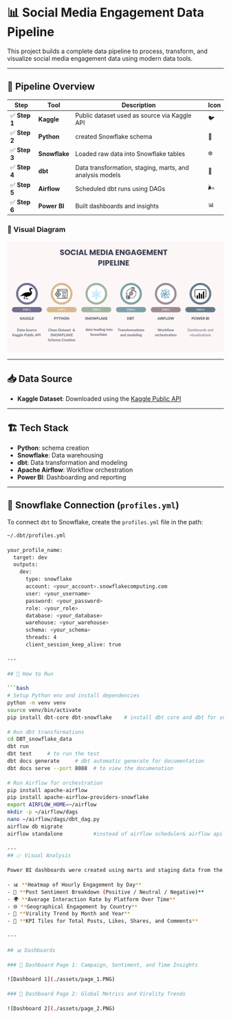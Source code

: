 # 📊 Social Media Engagement Data Pipeline

This project builds a complete data pipeline to process, transform, and visualize social media engagement data using modern data tools.

---

## 🚀 Pipeline Overview

| Step | Tool      | Description                                 | Icon |
|------|-----------|---------------------------------------------|------|
| ✅ **Step 1** | **Kaggle**   | Public dataset used as source via Kaggle API | 🐦 |
| ✅ **Step 2** | **Python**   | created Snowflake schema                     | 🐍 |
| ✅ **Step 3** | **Snowflake**| Loaded raw data into Snowflake tables        | ❄️ |
| ✅ **Step 4** | **dbt**      | Data transformation, staging, marts, and analysis models | 🧱 |
| ✅ **Step 5** | **Airflow**  | Scheduled dbt runs using DAGs                | 🌬️ |
| ✅ **Step 6** | **Power BI** | Built dashboards and insights                | 📊 |

### 🧬 Visual Diagram

![Pipeline](./assets/pipeline_diagram.png)

---

## 📥 Data Source

- **Kaggle Dataset**: Downloaded using the [Kaggle Public API](https://www.kaggle.com/docs/api)

---

## 🏗️ Tech Stack

- **Python**: schema creation
- **Snowflake**: Data warehousing
- **dbt**: Data transformation and modeling
- **Apache Airflow**: Workflow orchestration
- **Power BI**: Dashboarding and reporting

---

## 🔐 Snowflake Connection (`profiles.yml`)

To connect `dbt` to Snowflake, create the `profiles.yml` file in the path:

```bash
~/.dbt/profiles.yml

your_profile_name:
  target: dev
  outputs:
    dev:
      type: snowflake
      account: <your_account>.snowflakecomputing.com
      user: <your_username>
      password: <your_password>
      role: <your_role>
      database: <your_database>
      warehouse: <your_warehouse>
      schema: <your_schema>
      threads: 4
      client_session_keep_alive: true

---

## 🧠 How to Run

```bash
# Setup Python env and install dependencies
python -m venv venv
source venv/bin/activate
pip install dbt-core dbt-snowflake    # install dbt core and dbt for snowflake 

# Run dbt transformations
cd DBT_snowflake_data
dbt run
dbt test     # to run the test
dbt docs generate     # dbt automatic generate for documentation
dbt docs serve --port 8088  # to view the documenation  

# Run Airflow for orchestration
pip install apache-airflow              
pip install apache-airflow-providers-snowflake 
export AIRFLOW_HOME=~/airflow           
mkdir -p ~/airflow/dags
nano ~/airflow/dags/dbt_dag.py       
airflow db migrate          
airflow standalone          #instead of airflow scheduler& airflow api-server

---   
## 📈 Visual Analysis

Power BI dashboards were created using marts and staging data from the dbt models. Below are some of the key visualizations:

- 📊 **Heatmap of Hourly Engagement by Day**  
- 💬 **Post Sentiment Breakdown (Positive / Neutral / Negative)**  
- 🌍 **Average Interaction Rate by Platform Over Time**  
- 🌐 **Geographical Engagement by Country**  
- 🔁 **Virality Trend by Month and Year**
- 🔢 **KPI Tiles for Total Posts, Likes, Shares, and Comments**

---

## 📊 Dashboards

### 📌 Dashboard Page 1: Campaign, Sentiment, and Time Insights

![Dashboard 1](./assets/page_1.PNG)

### 📌 Dashboard Page 2: Global Metrics and Virality Trends

![Dashboard 2](./assets/page_2.PNG)

